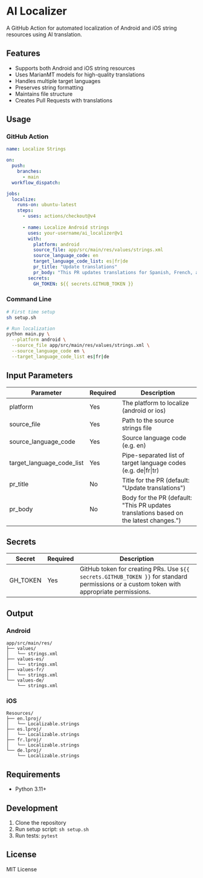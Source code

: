 # AI Localizer

A GitHub Action for automated localization of Android and iOS string resources using AI translation.

## Features

- Supports both Android and iOS string resources
- Uses MarianMT models for high-quality translations
- Handles multiple target languages
- Preserves string formatting
- Maintains file structure
- Creates Pull Requests with translations

## Usage

### GitHub Action

```yaml
name: Localize Strings

on:
  push:
    branches:
      - main
  workflow_dispatch:

jobs:
  localize:
    runs-on: ubuntu-latest
    steps:
      - uses: actions/checkout@v4
      
      - name: Localize Android strings
        uses: your-username/ai_localizer@v1
        with:
          platform: android
          source_file: app/src/main/res/values/strings.xml
          source_language_code: en
          target_language_code_list: es|fr|de
          pr_title: "Update translations"
          pr_body: "This PR updates translations for Spanish, French, and German"
        secrets:
          GH_TOKEN: ${{ secrets.GITHUB_TOKEN }}
```

### Command Line

```bash
# First time setup
sh setup.sh

# Run localization
python main.py \
  --platform android \
  --source_file app/src/main/res/values/strings.xml \
  --source_language_code en \
  --target_language_code_list es|fr|de
```

## Input Parameters

| Parameter | Required | Description |
|-----------|----------|-------------|
| platform | Yes | The platform to localize (android or ios) |
| source_file | Yes | Path to the source strings file |
| source_language_code | Yes | Source language code (e.g. en) |
| target_language_code_list | Yes | Pipe-separated list of target language codes (e.g. de\|fr\|tr) |
| pr_title | No | Title for the PR (default: "Update translations") |
| pr_body | No | Body for the PR (default: "This PR updates translations based on the latest changes.") |

## Secrets

| Secret | Required | Description |
|--------|----------|-------------|
| GH_TOKEN | Yes | GitHub token for creating PRs. Use `${{ secrets.GITHUB_TOKEN }}` for standard permissions or a custom token with appropriate permissions. |

## Output

### Android
```
app/src/main/res/
├── values/
│   └── strings.xml
├── values-es/
│   └── strings.xml
├── values-fr/
│   └── strings.xml
└── values-de/
    └── strings.xml
```

### iOS
```
Resources/
├── en.lproj/
│   └── Localizable.strings
├── es.lproj/
│   └── Localizable.strings
├── fr.lproj/
│   └── Localizable.strings
└── de.lproj/
    └── Localizable.strings
```

## Requirements

- Python 3.11+

## Development

1. Clone the repository
2. Run setup script: `sh setup.sh`
3. Run tests: `pytest`

## License

MIT License

